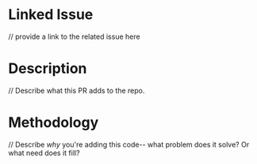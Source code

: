# Linked Issue
// provide a link to the related issue here
# Description
// Describe what this PR adds to the repo.
# Methodology
// Describe _why_ you're adding this code-- what problem does it solve? Or what need does it fill? 
